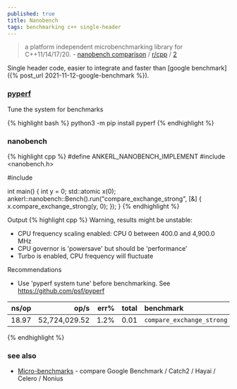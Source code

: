 ```yaml
---
published: true
title: Nanobench
tags: benchmarking c++ single-header
---
```

> a platform independent microbenchmarking library for C++11/14/17/20. - [nanobench comparison](https://nanobench.ankerl.com/comparison.html) / [r/cpp](https://www.reddit.com/r/cpp/comments/dgy9yc/ankerlnanobench_simple_fast_accurate_singleheader/) / [2](https://www.reddit.com/r/cpp/comments/nwjmct/suggestions_for_c_microbenchmarking_libraries/)

Single header code, easier to integrate and faster than [google benchmark]({% post_url 2021-11-12-google-benchmark %}).


### [pyperf](https://pyperf.readthedocs.io/en/latest/system.html)

Tune the system for benchmarks

{% highlight bash %}
python3 -m pip install pyperf
{% endhighlight %}

### nanobench

{% highlight cpp %}
#define ANKERL_NANOBENCH_IMPLEMENT
#include <nanobench.h>

#include <atomic>

int main() {
    int y = 0;
    std::atomic<int> x(0);
    ankerl::nanobench::Bench().run("compare_exchange_strong", [&] {
        x.compare_exchange_strong(y, 0);
    });
}
{% endhighlight %}

  
Output
{% highlight cpp %}
Warning, results might be unstable:
* CPU frequency scaling enabled: CPU 0 between 400.0 and 4,900.0 MHz
* CPU governor is 'powersave' but should be 'performance'
* Turbo is enabled, CPU frequency will fluctuate

Recommendations
* Use 'pyperf system tune' before benchmarking. See https://github.com/psf/pyperf

|               ns/op |                op/s |    err% |     total | benchmark
|--------------------:|--------------------:|--------:|----------:|:----------
|               18.97 |       52,724,029.52 |    1.2% |      0.01 | `compare_exchange_strong`
{% endhighlight %}
  
### see also
- [Micro-benchmarks](https://vorbrodt.blog/2019/03/18/micro-benchmarks/) - compare Google Benchmark / Catch2 / Hayai / Celero / Nonius
